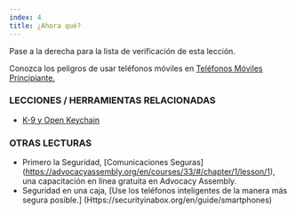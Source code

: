 ```yaml
---
index: 4
title: ¿Ahora qué?
---
```

Pase a la derecha para la lista de verificación de esta lección.

Conozca los peligros de usar teléfonos móviles en [Teléfonos Móviles Principiante.](umbrella://communications/mobile-phones/beginner)

### LECCIONES / HERRAMIENTAS RELACIONADAS

*   [K-9 y Open Keychain](umbrella://tools/encryption/s_k9-apg.md)

### OTRAS LECTURAS

*   Primero la Seguridad, [Comunicaciones Seguras] (https://advocacyassembly.org/en/courses/33/#/chapter/1/lesson/1), una capacitación en línea gratuita en Advocacy Assembly.
*   Seguridad en una caja, [Use los teléfonos inteligentes de la manera más segura posible.] (Https://securityinabox.org/en/guide/smartphones)